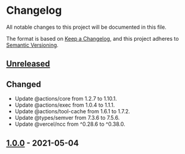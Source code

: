 # Changelog

All notable changes to this project will be documented in this file.

The format is based on [Keep a Changelog](https://keepachangelog.com/en/1.0.0/),
and this project adheres to [Semantic Versioning](https://semver.org/spec/v2.0.0.html).

## [Unreleased]

## Changed

- Update @actions/core from 1.2.7 to 1.10.1.
- Update @actions/exec from 1.0.4 to 1.1.1.
- Update @actions/tool-cache from 1.6.1 to 1.7.2.
- Update @types/semver from 7.3.6 to 7.5.6.
- Update @vercel/ncc from ^0.28.6 to ^0.38.0.

## [1.0.0] - 2021-05-04

[Unreleased]: https://github.com/giantswarm/floating-tags-action/compare/v1.0.0...HEAD
[1.0.0]: https://github.com/giantswarm/floating-tags-action/releases/tag/v1.0.0
